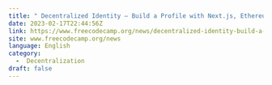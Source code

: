 ```yaml
---
title: " Decentralized Identity – Build a Profile with Next.js, Ethereum & Ceramic Network "
date: 2023-02-17T22:44:56Z
link: https://www.freecodecamp.org/news/decentralized-identity-build-a-profile-with-ethereum-ceramic-and-reactjs/?utm_medium=RSS&utm_source=news.12bit.vn
site: www.freecodecamp.org/news
language: English
category:
  -  Decentralization 
draft: false
---
```

